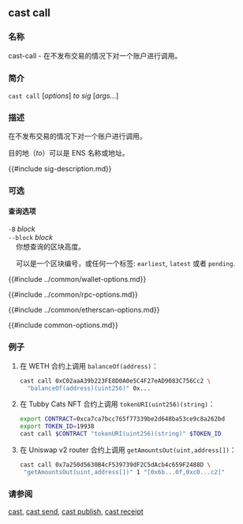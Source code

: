 ## cast call

### 名称

cast-call - 在不发布交易的情况下对一个账户进行调用。

### 简介

``cast call`` [*options*] *to* *sig* [*args...*]

### 描述

在不发布交易的情况下对一个账户进行调用。

目的地（*to*）可以是 ENS 名称或地址。

{{#include sig-description.md}}

### 可选

#### 查询选项

`-B` *block*  
`--block` *block*  
&nbsp;&nbsp;&nbsp;&nbsp;你想查询的区块高度。

&nbsp;&nbsp;&nbsp;&nbsp;可以是一个区块编号，或任何一个标签:  `earliest`, `latest` 或者 `pending`.

{{#include ../common/wallet-options.md}}

{{#include ../common/rpc-options.md}}

{{#include ../common/etherscan-options.md}}

{{#include common-options.md}}

### 例子

1. 在 WETH 合约上调用 `balanceOf(address)`：

    ```sh
    cast call 0xC02aaA39b223FE8D0A0e5C4F27eAD9083C756Cc2 \
      "balanceOf(address)(uint256)" 0x...
    ```

2. 在 Tubby Cats NFT 合约上调用 `tokenURI(uint256)(string)`：

    ```sh
    export CONTRACT=0xca7ca7bcc765f77339be2d648ba53ce9c8a262bd
    export TOKEN_ID=19938
    cast call $CONTRACT "tokenURI(uint256)(string)" $TOKEN_ID
   ```

3. 在 Uniswap v2 router 合约上调用 ``getAmountsOut(uint,address[])``：

    ```sh
   cast call 0x7a250d5630B4cF539739dF2C5dAcb4c659F2488D \
     "getAmountsOut(uint,address[])" 1 "[0x6b...0f,0xc0...c2]"
    ```

### 请参阅

[cast](./cast.md), [cast send](./cast-send.md), [cast publish](./cast-publish.md), [cast receipt](./cast-receipt.md)
